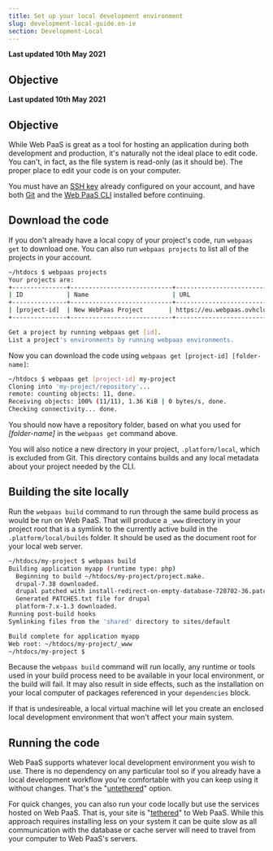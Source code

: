```yaml
---
title: Set up your local development environment
slug: development-local-guide.en-ie
section: Development-Local
---
```


**Last updated 10th May 2021**



## Objective  

**Last updated 10th May 2021**


## Objective  

While Web PaaS is great as a tool for hosting an application during both development and production, it's naturally not the ideal place to edit code.  You can't, in fact, as the file system is read-only (as it should be). The proper place to edit your code is on your computer.


You must have an [SSH key](../development-tools#ssh) already configured on your account, and have both [Git](../development-tools#git) and the [Web PaaS CLI](../development-cli) installed before continuing.

## Download the code

If you don't already have a local copy of your project's code, run `webpaas get` to download one. You can also run `webpaas projects` to list all of the projects in your account.

```bash
~/htdocs $ webpaas projects
Your projects are:
+---------------+----------------------------+------------------------------------------------+
| ID            | Name                       | URL                                            |
+---------------+----------------------------+------------------------------------------------+
| [project-id]  | New WebPaas Project       | https://eu.webpaas.ovhcloud.com/#/projects/[project-id] |
+---------------+----------------------------+------------------------------------------------+

Get a project by running webpaas get [id].
List a project's environments by running webpaas environments.
```

Now you can download the code using `webpaas get [project-id] [folder-name]`:

```bash
~/htdocs $ webpaas get [project-id] my-project
Cloning into 'my-project/repository'...
remote: counting objects: 11, done.
Receiving objects: 100% (11/11), 1.36 KiB | 0 bytes/s, done.
Checking connectivity... done.
```

You should now have a repository folder, based on what you used for *[folder-name]* in the `webpaas get` command above.

You will also notice a new directory in your project, `.platform/local`, which is excluded from Git.  This directory contains builds and any local metadata about your project needed by the CLI.

## Building the site locally

Run the `webpaas build` command to run through the same build process as would be run on Web PaaS.  That will produce a `_www` directory in your project root that is a symlink to the currently active build in the `.platform/local/builds` folder. It should be used as the document root for your local web server.

```bash
~/htdocs/my-project $ webpaas build
Building application myapp (runtime type: php)
  Beginning to build ~/htdocs/my-project/project.make.
  drupal-7.38 downloaded.
  drupal patched with install-redirect-on-empty-database-728702-36.patch.
  Generated PATCHES.txt file for drupal
  platform-7.x-1.3 downloaded.
Running post-build hooks
Symlinking files from the 'shared' directory to sites/default

Build complete for application myapp
Web root: ~/htdocs/my-project/_www
~/htdocs/my-project $
```

Because the `webpaas build` command will run locally, any runtime or tools used in your build process need to be available in your local environment, or the build will fail.  It may also result in side effects, such as the installation on your local computer of packages referenced in your `dependencies` block.

If that is undesireable, a local virtual machine will let you create an enclosed local development environment that won't affect your main system.

## Running the code

Web PaaS supports whatever local development environment you wish to use.  There is no dependency on any particular tool so if you already have a local development workflow you're comfortable with you can keep using it without changes.  That's the "[untethered](untethered)" option.

For quick changes, you can also run your code locally but use the services hosted on Web PaaS.  That is, your site is "[tethered](tethered)" to Web PaaS.  While this approach requires installing less on your system it can be quite slow as all communication with the database or cache server will need to travel from your computer to Web PaaS's servers.


